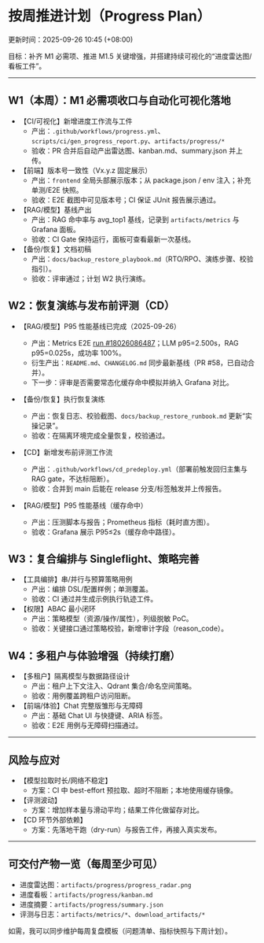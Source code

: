 # 按周推进计划（Progress Plan）

更新时间：2025-09-26 10:45 (+08:00)

目标：补齐 M1 必需项、推进 M1.5 关键增强，并搭建持续可视化的“进度雷达图/看板工件”。

---

## W1（本周）：M1 必需项收口与自动化可视化落地
- 【CI/可视化】新增进度工作流与工件
  - 产出：`.github/workflows/progress.yml`、`scripts/ci/gen_progress_report.py`、`artifacts/progress/*`
  - 验收：PR 合并后自动产出雷达图、kanban.md、summary.json 并上传。
- 【前端】版本号一致性（Vx.y.z 固定展示）
  - 产出：`frontend` 全局头部展示版本；从 package.json / env 注入；补充单测/E2E 快照。
  - 验收：E2E 截图中可见版本号；CI 保证 JUnit 报告展示通过。
- 【RAG/模型】基线产出
  - 产出：RAG 命中率与 avg_top1 基线，记录到 `artifacts/metrics` 与 Grafana 面板。
  - 验收：CI Gate 保持运行，面板可查看最新一次基线。
- 【备份/恢复】文档初稿
  - 产出：`docs/backup_restore_playbook.md`（RTO/RPO、演练步骤、校验指引）。
  - 验收：评审通过；计划 W2 执行演练。

## W2：恢复演练与发布前评测（CD）
- 【RAG/模型】P95 性能基线已完成（2025-09-26）
  - 产出：Metrics E2E [run #18026086487](https://github.com/Neal-yes/AI_Support_System/actions/runs/18026086487)；LLM p95=2.500s，RAG p95=0.025s，成功率 100%。
  - 衍生产出：`README.md`、`CHANGELOG.md` 同步最新基线（PR #58，已自动合并）。
  - 下一步：评审是否需要常态化缓存命中模拟并纳入 Grafana 对比。

- 【备份/恢复】执行恢复演练
  - 产出：恢复日志、校验截图、`docs/backup_restore_runbook.md` 更新“实操记录”。
  - 验收：在隔离环境完成全量恢复，校验通过。
- 【CD】新增发布前评测工作流
  - 产出：`.github/workflows/cd_predeploy.yml`（部署前触发回归主集与 RAG gate，不达标阻断）。
  - 验收：合并到 main 后能在 release 分支/标签触发并上传报告。
- 【RAG/模型】P95 性能基线（缓存命中）
  - 产出：压测脚本与报告；Prometheus 指标（耗时直方图）。
  - 验收：Grafana 展示 P95≤2s（缓存命中路径）。

## W3：复合编排与 Singleflight、策略完善
- 【工具编排】串/并行与预算策略用例
  - 产出：编排 DSL/配置样例；单测覆盖。
  - 验收：CI 通过并生成示例执行轨迹工件。
- 【权限】ABAC 最小闭环
  - 产出：策略模型（资源/操作/属性），列级脱敏 PoC。
  - 验收：关键接口通过策略校验，新增审计字段（reason_code）。

## W4：多租户与体验增强（持续打磨）
- 【多租户】隔离模型与数据路径设计
  - 产出：租户上下文注入、Qdrant 集合/命名空间策略。
  - 验收：用例覆盖跨租户访问阻断。
- 【前端/体验】Chat 完整版雏形与无障碍
  - 产出：基础 Chat UI 与快捷键、ARIA 标签。
  - 验收：E2E 用例与无障碍扫描通过。

---

## 风险与应对
- 【模型拉取时长/网络不稳定】
  - 方案：CI 中 best-effort 预拉取、超时不阻断；本地使用缓存镜像。
- 【评测波动】
  - 方案：增加样本量与滑动平均；结果工件化做留存对比。
- 【CD 环节外部依赖】
  - 方案：先落地干跑（dry-run）与报告工件，再接入真实发布。

---

## 可交付产物一览（每周至少可见）
- 进度雷达图：`artifacts/progress/progress_radar.png`
- 进度看板：`artifacts/progress/kanban.md`
- 进度摘要：`artifacts/progress/summary.json`
- 评测与日志：`artifacts/metrics/*`、`download_artifacts/*`

如需，我可以同步维护每周复盘模板（问题清单、指标快照与下周计划）。

